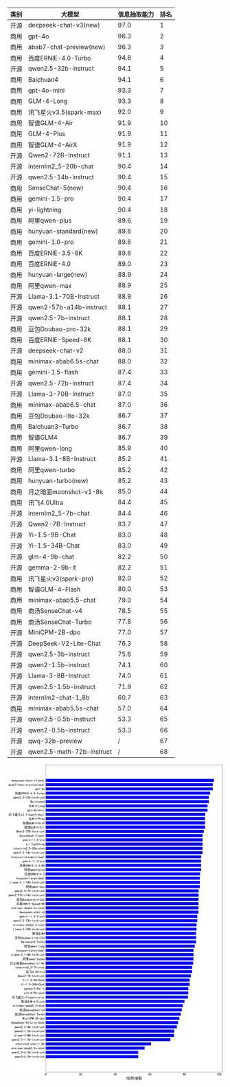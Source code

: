 
| 类别| 大模型                         | 信息抽取能力 | 排名 |
|---|-----------------------------|--------|----|
|开源|deepseek-chat-v3(new)|97.0|1|
|商用|gpt-4o|96.3|2|
|商用|abab7-chat-preview(new)|96.3|3|
|商用|百度ERNIE-4.0-Turbo|94.8|4|
|开源|qwen2.5-32b-instruct|94.1|5|
|商用|Baichuan4|94.1|6|
|商用|gpt-4o-mini|93.3|7|
|商用|GLM-4-Long|93.3|8|
|商用|讯飞星火v3.5(spark-max)|92.0|9|
|商用|智谱GLM-4-Air|91.9|10|
|商用|GLM-4-Plus|91.9|11|
|商用|智谱GLM-4-AirX|91.9|12|
|开源|Qwen2-72B-Instruct|91.1|13|
|开源|internlm2_5-20b-chat|90.4|14|
|开源|qwen2.5-14b-instruct|90.4|15|
|商用|SenseChat-5(new)|90.4|16|
|商用|gemini-1.5-pro|90.4|17|
|商用|yi-lightning|90.4|18|
|商用|阿里qwen-plus|89.6|19|
|商用|hunyuan-standard(new)|89.6|20|
|商用|gemini-1.0-pro|89.6|21|
|商用|百度ERNIE-3.5-8K|89.6|22|
|商用|百度ERNIE-4.0|89.0|23|
|商用|hunyuan-large(new)|88.9|24|
|商用|阿里qwen-max|88.9|25|
|开源|Llama-3.1-70B-Instruct|88.9|26|
|开源|qwen2-57b-a14b-instruct|88.1|27|
|开源|qwen2.5-7b-instruct|88.1|28|
|商用|豆包Doubao-pro-32k|88.1|29|
|商用|百度ERNIE-Speed-8K|88.1|30|
|开源|deepseek-chat-v2|88.0|31|
|商用|minimax-abab6.5s-chat|88.0|32|
|商用|gemini-1.5-flash|87.4|33|
|开源|qwen2.5-72b-instruct|87.4|34|
|开源|Llama-3-70B-Instruct|87.0|35|
|商用|minimax-abab6.5-chat|87.0|36|
|商用|豆包Doubao-lite-32k|86.7|37|
|商用|Baichuan3-Turbo|86.7|38|
|商用|智谱GLM4|86.7|39|
|商用|阿里qwen-long|85.9|40|
|开源|Llama-3.1-8B-Instruct|85.2|41|
|商用|阿里qwen-turbo|85.2|42|
|商用|hunyuan-turbo(new)|85.2|43|
|商用|月之暗面moonshot-v1-8k|85.0|44|
|商用|讯飞4.0Ultra|84.4|45|
|开源|internlm2_5-7b-chat|84.4|46|
|开源|Qwen2-7B-Instruct|83.7|47|
|开源|Yi-1.5-9B-Chat|83.0|48|
|开源|Yi-1.5-34B-Chat|83.0|49|
|开源|glm-4-9b-chat|82.2|50|
|开源|gemma-2-9b-it|82.2|51|
|商用|讯飞星火v3(spark-pro)|82.0|52|
|商用|智谱GLM-4-Flash|80.0|53|
|商用|minimax-abab5.5-chat|79.0|54|
|商用|商汤SenseChat-v4|78.5|55|
|商用|商汤SenseChat-Turbo|77.8|56|
|开源|MiniCPM-2B-dpo|77.0|57|
|开源|DeepSeek-V2-Lite-Chat|76.3|58|
|开源|qwen2.5-3b-instruct|75.6|59|
|开源|qwen2-1.5b-instruct|74.1|60|
|开源|Llama-3-8B-Instruct|74.0|61|
|开源|qwen2.5-1.5b-instruct|71.9|62|
|开源|internlm2-chat-1_8b|60.7|63|
|商用|minimax-abab5.5s-chat|57.0|64|
|开源|qwen2.5-0.5b-instruct|53.3|65|
|开源|qwen2-0.5b-instruct|53.3|66|
|开源|qwq-32b-preview|/|67|
|开源|qwen2.5-math-72b-instruct|/|68|


![lin](../pic/extract.png)

